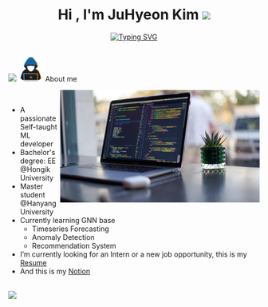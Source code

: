 <!---
Kim-Ju-Hyeon/Kim-Ju-Hyeon is a ✨ special ✨ repository because its `README.md` (this file) appears on your GitHub profile.
You can click the Preview link to take a look at your changes.
--->

<h1 align="center"><b>Hi , I'm JuHyeon Kim </b><img src="https://media.giphy.com/media/hvRJCLFzcasrR4ia7z/giphy.gif" width="35"></h1>

<p align="center">
	<a href="https://git.io/typing-svg"><img src="https://readme-typing-svg.demolab.com?font=Fira+Code&pause=1000&center=true&vCenter=true&width=435&lines=Driven+entry-level+developer;passionate+about+deep+learning;+leveraging+focus+and+problem-solving" alt="Typing SVG" /></a>
</p>

<br>
<img src="https://user-images.githubusercontent.com/73097560/115834477-dbab4500-a447-11eb-908a-139a6edaec5c.gif">
<picture><img src = "https://github.com/0xAbdulKhalid/0xAbdulKhalid/raw/main/assets/mdImages/about_me.gif" width = 50px></picture> About me

<picture> <img align="right" src="./about_me_img2.jpg" width = 400px></picture>
	
<br>

- A passionate Self-taught ML developer
- Bachelor's degree: EE @Hongik University
- Master student @Hanyang University
- Currently learning GNN base 
	- Timeseries Forecasting
	- Anomaly Detection
	- Recommendation System
- I’m currently looking for an Intern or a new job opportunity, this is my [Resume](https://www.dropbox.com/scl/fi/zoau6389t33nkru3empkj/_.pdf?rlkey=76lf9vx1h3u7pet5gsinxlmhw&dl=0)
- And this is my [Notion](https://www.notion.so/juhyeon-cv/AI-b76ce3da901a44f595caa50f77d88fae?pvs=4)

<br>

<img src="https://user-images.githubusercontent.com/73097560/115834477-dbab4500-a447-11eb-908a-139a6edaec5c.gif">
